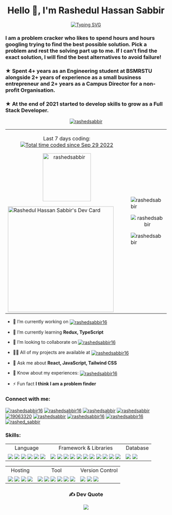 <h1 align="center">Hello 👋, I'm Rashedul Hassan Sabbir</h1>
<p align='center'><a href="https://git.io/typing-svg"><img
            src="https://readme-typing-svg.demolab.com?font=Fira+Code&pause=1000&center=true&width=435&lines=Full+Stack+Developer;MERN+Stack+Developer;Frontend+Developer;Software+Developer;JavaScript+Developer;ReactJS+Developer"
            alt="Typing SVG" /></a></p>
<h3 align="left">I am a problem cracker who likes to spend hours and hours googling trying to find the best possible
    solution. Pick a problem and rest the solving part up to me. If I can’t find the exact solution, I will find the
    best alternatives to avoid failure!</h3>
<h3>★ Spent 4+ years as an Engineering student at BSMRSTU alongside 2+ years of experience as a small business
    entrepreneur and 2+ years as a Campus Director for a non-profit Organisation.</h3>
<h3>★ At the end of 2021 started to develop skills to grow as a Full Stack Developer.</h3>
<p align="center"> <a href="https://github.com/ryo-ma/github-profile-trophy"><img
            src="https://github-profile-trophy.vercel.app/?username=rashedsabbir" alt="rashedsabbir" /></a> </p>

<table>
    <tr>
        <td>
            <p align='center'><span height='10px'>Last 7 days coding: </span><a
                    href="https://wakatime.com/@c2d5312d-949f-46c0-9436-981f2bd1bbad"><img align='center'
                        src="https://wakatime.com/badge/user/c2d5312d-949f-46c0-9436-981f2bd1bbad.svg"
                        alt="Total time coded since Sep 29 2022" /></a></p>
            <p align="center"> <img
                    src="https://komarev.com/ghpvc/?username=rashedsabbir&label=Profile%20views&color=0e75b6&style=flat"
                    width='150' alt="rashedsabbir" /> </p>
            <a href="https://app.daily.dev/rashedsabbir"><img
                    src="https://api.daily.dev/devcards/e80303a73352446e8972d3b272ec8881.png?r=y7w" width="330"
                    alt="Rashedul Hassan Sabbir's Dev Card" /></a>
        </td>
        <td>
            <p><img src="https://github-readme-streak-stats.herokuapp.com/?user=rashedsabbir" alt="rashedsabbir" /></p>
            <p align='center'><img
                    src="https://github-readme-stats-rashedsabbir.vercel.app/api/top-langs?username=rashedsabbir&theme=vue&show_icons=true&locale=en&layout=compact"
                    alt="rashedsabbir" /></p>
            <p><img src="https://github-readme-stats-rashedsabbir.vercel.app/api?username=rashedsabbir&theme=gruvbox_light&show_icons=true&locale=en"
                    alt="rashedsabbir" /></p>
        </td>
    </tr>
</table>

- 🔭 I’m currently working on <a href="https://github.com/saklain71/performcamp" target="blank"><img align="center"
        src="https://img.shields.io/badge/-PerformCamp-D14836" alt="rashedsabbir16" /></a>

- 🌱 I’m currently learning **Redux, TypeScript**

- 👯 I’m looking to collaborate on <a href="https://github.com/rashedsabbir/Chunk-Manufacturer-Client"
    target="blank"><img align="center" src="https://img.shields.io/badge/-Chunk%20Manufacturer-FE7A16"
        alt="rashedsabbir16" /></a>

- 👨‍💻 All of my projects are available at <a href="https://rashed-sabbir-portfolio.web.app" target="blank"><img
        align="center" src="https://img.shields.io/badge/-My%20Portfolio-%231DA1F2" alt="rashedsabbir16" /></a>

- 💬 Ask me about **React, JavaScript, Tailwind CSS**

- 📄 Know about my experiences: <a
    href="https://drive.google.com/file/d/1z8dGKRaPVVWnlWiu5sVcOAja88XQr3cr/view?usp=sharing" target="blank"><img
        align="center" src="https://img.shields.io/badge/-View%20Resume-6DA55F" alt="rashedsabbir16" /></a>

- ⚡ Fun fact **I think I am a problem finder**

<h3 align="left">Connect with me:</h3>
<p align="left">
    <a href="mailto:rashedsabbir16@gmail.com" target="blank"><img align="center"
            src="https://img.shields.io/badge/Gmail-D14836?style=for-the-badge&logo=gmail&logoColor=white"
            alt="rashedsabbir16" /></a>
    <a href="https://wa.me/01622373408" target="blank"><img align="center"
            src="https://img.shields.io/badge/WhatsApp-25D366?style=for-the-badge&logo=whatsapp&logoColor=white"
            alt="rashedsabbir16" /></a>
    <a href="https://linkedin.com/in/rashedsabbir" target="blank"><img align="center"
            src="https://img.shields.io/badge/linkedin-%230077B5.svg?style=for-the-badge&logo=linkedin&logoColor=white"
            alt="rashedsabbir" /></a>
    <a href="https://www.leetcode.com/rashedsabbir" target="blank"><img align="center"
            src="https://img.shields.io/badge/LeetCode-000000?style=for-the-badge&logo=LeetCode&logoColor=#d16c06"
            alt="rashedsabbir" /></a>
    <a href="https://stackoverflow.com/users/19063320" target="blank"><img align="center"
            src="https://img.shields.io/badge/-Stackoverflow-FE7A16?style=for-the-badge&logo=stack-overflow&logoColor=white"
            alt="19063320" /></a>
    <a href="https://kaggle.com/rashedsabbir" target="blank"><img align="center"
            src="https://img.shields.io/badge/Kaggle-035a7d?style=for-the-badge&logo=kaggle&logoColor=white"
            alt="rashedsabbir" /></a>
    <a href="https://twitter.com/rashedsabbir16" target="blank"><img align="center"
            src="https://img.shields.io/badge/Twitter-%231DA1F2.svg?style=for-the-badge&logo=Twitter&logoColor=white"
            alt="rashedsabbir16" /></a>
    <a href="https://fb.com/rashedsabbir16" target="blank"><img align="center"
            src="https://img.shields.io/badge/Facebook-%231877F2.svg?style=for-the-badge&logo=Facebook&logoColor=white"
            alt="rashedsabbir16" /></a>
    <a href="https://instagram.com/rashed_sabbir" target="blank"><img align="center"
            src="https://img.shields.io/badge/Instagram-%23E4405F.svg?style=for-the-badge&logo=Instagram&logoColor=white"
            alt="rashed_sabbir" /></a>
</p>

<h3 align="left">Skills:</h3>
<table>
    <tr align='center'>
        <td>Language</td>
        <td>Framework & Libraries</td>
        <td>Database</td>
    </tr>
    <tr>
        <td><img align="center"
                src="https://img.shields.io/badge/html5-%23E34F26.svg?style=for-the-badge&logo=html5&logoColor=white" />
            <img align="center"
                src="https://img.shields.io/badge/css3-%231572B6.svg?style=for-the-badge&logo=css3&logoColor=white" />
            <img align="center"
                src="https://img.shields.io/badge/javascript-%23323330.svg?style=for-the-badge&logo=javascript&logoColor=%23F7DF1E" />
            <img align="center"
                src="https://img.shields.io/badge/latex-%23008080.svg?style=for-the-badge&logo=latex&logoColor=white" />
            <img align="center"
                src="https://img.shields.io/badge/markdown-%23000000.svg?style=for-the-badge&logo=markdown&logoColor=white" />
            <img align="center"
                src="https://img.shields.io/badge/typescript-%23007ACC.svg?style=for-the-badge&logo=typescript&logoColor=white" />
        </td>
        <td><img align="center"
                src="https://img.shields.io/badge/bootstrap-%23563D7C.svg?style=for-the-badge&logo=bootstrap&logoColor=white" />
            <img align="center"
                src="https://img.shields.io/badge/express.js-%23404d59.svg?style=for-the-badge&logo=express&logoColor=%2361DAFB" />
            <img align="center"
                src="https://img.shields.io/badge/JWT-black?style=for-the-badge&logo=JSON%20web%20tokens" /> <img
                align="center"
                src="https://img.shields.io/badge/MUI-%230081CB.svg?style=for-the-badge&logo=mui&logoColor=white" />
            <img align="center"
                src="https://img.shields.io/badge/NPM-%23000000.svg?style=for-the-badge&logo=npm&logoColor=white" />
            <img align="center"
                src="https://img.shields.io/badge/node.js-6DA55F?style=for-the-badge&logo=node.js&logoColor=white" />
            <img align="center"
                src="https://img.shields.io/badge/react-%2320232a.svg?style=for-the-badge&logo=react&logoColor=%2361DAFB" />
            <img align="center"
                src="https://img.shields.io/badge/react_native-%2320232a.svg?style=for-the-badge&logo=react&logoColor=%2361DAFB" />
            <img align="center"
                src="https://img.shields.io/badge/React_Router-CA4245?style=for-the-badge&logo=react-router&logoColor=white" />
            <img align="center"
                src="https://img.shields.io/badge/React%20Hook%20Form-%23EC5990.svg?style=for-the-badge&logo=reacthookform&logoColor=white" />
            <img align="center"
                src="https://img.shields.io/badge/tailwindcss-%2338B2AC.svg?style=for-the-badge&logo=tailwind-css&logoColor=white" />
        </td>
        <td><img align="center"
                src="https://img.shields.io/badge/Firebase-039BE5?style=for-the-badge&logo=Firebase&logoColor=white" />
            <img align="center"
                src="https://img.shields.io/badge/MongoDB-%234ea94b.svg?style=for-the-badge&logo=mongodb&logoColor=white" />
        </td>
    </tr>
</table>
<table>
    <tr align='center'>
        <td>Hosting</td>
        <td>Tool</td>
        <td>Version Control</td>
    </tr>
    <tr>
        <td><img align="center"
                src="https://img.shields.io/badge/heroku-%23430098.svg?style=for-the-badge&logo=heroku&logoColor=white" />
            <img align="center"
                src="https://img.shields.io/badge/netlify-%23000000.svg?style=for-the-badge&logo=netlify&logoColor=#00C7B7" />
            <img align="center"
                src="https://img.shields.io/badge/Render-%46E3B7.svg?style=for-the-badge&logo=render&logoColor=white" />
            <img align="center"
                src="https://img.shields.io/badge/vercel-%23000000.svg?style=for-the-badge&logo=vercel&logoColor=white" />
        </td>
        <td><img align="center"
                src="https://img.shields.io/badge/Android%20Studio-3DDC84.svg?style=for-the-badge&logo=android-studio&logoColor=white" />
            <img align="center"
                src="https://img.shields.io/badge/Visual%20Studio%20Code-0078d7.svg?style=for-the-badge&logo=visual-studio-code&logoColor=white" />
            <img align="center"
                src="https://img.shields.io/badge/docker-%230db7ed.svg?style=for-the-badge&logo=docker&logoColor=white" />
            <img align="center"
                src="https://img.shields.io/badge/jira-%230A0FFF.svg?style=for-the-badge&logo=jira&logoColor=white" />
            <img align="center"
                src="https://img.shields.io/badge/Postman-FF6C37?style=for-the-badge&logo=postman&logoColor=white" />
            <img align="center"
                src="https://img.shields.io/badge/adobe%20photoshop-%2331A8FF.svg?style=for-the-badge&logo=adobe%20photoshop&logoColor=white" />
        </td>
        <td><img align="center"
                src="https://img.shields.io/badge/git-%23F05033.svg?style=for-the-badge&logo=git&logoColor=white" />
            <img align="center"
                src="https://img.shields.io/badge/github-%23121011.svg?style=for-the-badge&logo=github&logoColor=white" />
            <img align="center"
                src="https://img.shields.io/badge/gitpod-f06611.svg?style=for-the-badge&logo=gitpod&logoColor=white" />
        </td>
    </tr>
</table>
<div align='center'>

### ✍️ Dev Quote

![](https://quotes-github-readme.vercel.app/api?type=horizontal&theme=light)

</div>
